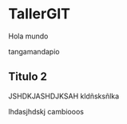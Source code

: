 # TallerGIT

Hola mundo

tangamandapio

## Titulo 2

JSHDKJASHDJKSAH
kldñsksñlka
 
lhdasjhdskj
cambiooos